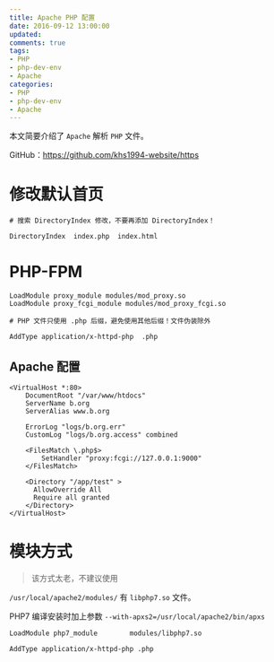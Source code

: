 ```yaml
---
title: Apache PHP 配置
date: 2016-09-12 13:00:00
updated:
comments: true
tags:
- PHP
- php-dev-env
- Apache
categories:
- PHP
- php-dev-env
- Apache
---
```


本文简要介绍了 `Apache` 解析 `PHP` 文件。

GitHub：https://github.com/khs1994-website/https

<!--more-->

# 修改默认首页

```apacheconf
# 搜索 DirectoryIndex 修改，不要再添加 DirectoryIndex！

DirectoryIndex  index.php  index.html
```

# PHP-FPM

```apacheconf
LoadModule proxy_module modules/mod_proxy.so
LoadModule proxy_fcgi_module modules/mod_proxy_fcgi.so

# PHP 文件只使用 .php 后缀，避免使用其他后缀！文件伪装除外

AddType application/x-httpd-php  .php
```

## Apache 配置

```apacheconf
<VirtualHost *:80>
    DocumentRoot "/var/www/htdocs"
    ServerName b.org
    ServerAlias www.b.org

    ErrorLog "logs/b.org.err"
    CustomLog "logs/b.org.access" combined

    <FilesMatch \.php$>
        SetHandler "proxy:fcgi://127.0.0.1:9000"
    </FilesMatch>

    <Directory "/app/test" >
      AllowOverride All
      Require all granted
    </Directory>    
</VirtualHost>
```

# 模块方式

>该方式太老，不建议使用

`/usr/local/apache2/modules/` 有 `libphp7.so` 文件。

PHP7 编译安装时加上参数 `--with-apxs2=/usr/local/apache2/bin/apxs`

```apacheconf
LoadModule php7_module        modules/libphp7.so

AddType application/x-httpd-php .php
```
